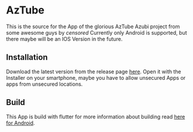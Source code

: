 # AzTube

This is the source for the  App of the glorious AzTube Azubi project from some awesome guys by *censored*
Currently only Android is supported, but there maybe will be an IOS Version in the future.

## Installation

Download the latest version from the release page [here](https://github.com/NouCake/aztube-app/releases).
Open it with the Installer on your smartphone, maybe you have to allow unsecured Apps or apps from unsecured locations.

## Build

This App is build with flutter for more information about building read [here for Android](https://docs.flutter.dev/deployment/android).


